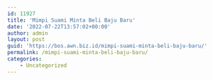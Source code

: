```yaml
---
id: 11927
title: 'Mimpi Suami Minta Beli Baju Baru'
date: '2022-07-22T13:57:02+00:00'
author: admin
layout: post
guid: 'https://bos.awn.biz.id/mimpi-suami-minta-beli-baju-baru/'
permalink: /mimpi-suami-minta-beli-baju-baru/
categories:
    - Uncategorized
---
```


